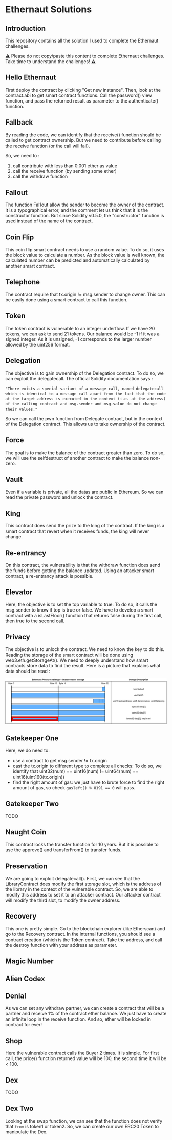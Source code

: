 # Ethernaut Solutions
## Introduction
This repository contains all the solution I used to complete the Ethernaut challenges.

:warning: Please do not copy/paste this content to complete Ethernaut challenges. Take time to understand the challenges! :warning:

## Hello Ethernaut
First deploy the contract by clicking "Get new instance".
Then, look at the contract.abi to get smart contract functions.
Call the password() view function, and pass the returned result as parameter to the authenticate() function.

## Fallback
By reading the code, we can identify that the receive() function should be called to get contract ownership. But we need to contribute before calling the receive function (or the call will fail).

So, we need to :
 1. call contribute with less than 0.001 ether as value
 2. call the receive function (by sending some ether)
 3. call the withdraw function

## Fallout
The function Fal1out allow the sender to become the owner of the contract. It is a typographical error, and the comment let us think that it is the constructor function.
But since Solidity v0.5.0, the "constructor" function is used instead of the name of the contract.

## Coin Flip
This coin flip smart contract needs to use a random value. To do so, it uses the block value to calculate a number. As the block value is well known, the calculated number can be predicted and automatically calculated by another smart contract.


## Telephone
The contract require that tx.origin != msg.sender to change owner. This can be easily done using a smart contract to call this function.

## Token
The token contract is vulnerable to an integer underflow. If we have 20 tokens, we can ask to send 21 tokens. Our balance would be -1 if it was a signed integer. As it is unsigned, -1 corresponds to the larger number allowed by the uint256 format.

## Delegation
The objective is to gain ownership of the Delegation contract. To do so, we can exploit the delegatecall. The official Solidity documentation says : 
```
"There exists a special variant of a message call, named delegatecall which is identical to a message call apart from the fact that the code at the target address is executed in the context (i.e. at the address) of the calling contract and msg.sender and msg.value do not change their values."
```
So we can call the pwn function from Delegate contract, but in the context of the Delegation contract. This allows us to take ownership of the contract.


## Force
The goal is to make the balance of the contract greater than zero. To do so, we will use the selfdestruct of another contract to make the balance non-zero.


## Vault
Even if a variable is private, all the datas are public in Ethereum. So we can read the private password and unlock the contract.

## King
This contract does send the prize to the king of the contract. If the king is a smart contract that revert when it receives funds, the king will never change.

## Re-entrancy
On this contract, the vulnerability is that the withdraw function does send the funds before getting the balance updated. Using an attacker smart contract, a re-entrancy attack is possible.


## Elevator
Here, the objective is to set the top variable to true. To do so, it calls the msg.sender to know if top is true or false. We have to develop a smart contract with a isLastFloor() function that returns false during the first call, then true to the second call.

## Privacy
The objective is to unlock the contract. We need to know the key to do this.
Reading the storage of the smart contract will be done using web3.eth.getStorageAt(). We need to deeply understand how smart contracts store data to find the result.
Here is a picture that explains what data should be read :

![Privacy contract storage](images/Privacy.png)

## Gatekeeper One
Here, we do need to:
- use a contract to get msg.sender != tx.origin
- cast the tx.origin to different type to complete all checks: To do so, we identify that uint32(num) == uint16(num) != uint64(num) == uint16(uint160(tx.origin))
- find the right amount of gas: we just have to brute force to find the right amount of gas, so check `gasleft() % 8191 == 0` will pass.

## Gatekeeper Two

TODO

## Naught Coin
This contract locks the transfer function for 10 years. But it is possible to use the approve() and transferFrom() to transfer funds.



## Preservation
We are going to exploit delegatecall(). First, we can see that the LibraryContract does modify the first storage slot, which is the address of the library in the context of the vulnerable contract. So, we are able to modify this address to set it to an attacker contract. Our attacker contract will modify the third slot, to modify the owner address.


## Recovery

This one is pretty simple. Go to the blockchain explorer (like Etherscan) and go to the Recovery contract. In the internal functions, you should see a contract creation (which is the Token contract). Take the address, and call the destroy function with your address as parameter.


## Magic Number

## Alien Codex

## Denial
As we can set any withdraw partner, we can create a contract that will be a partner and receive 1% of the contract ether balance. We just have to create an infinite loop in the receive function. And so, ether will be locked in contract for ever!

## Shop
Here the vulnerable contract calls the Buyer 2 times. It is simple. For first call, the price() function returned value will be 100, the second time it will be < 100.

## Dex
TODO


## Dex Two
Looking at the swap function, we can see that the function does not verify that `from` is token1 or token2. So, we can create our own ERC20 Token to manipulate the Dex.


